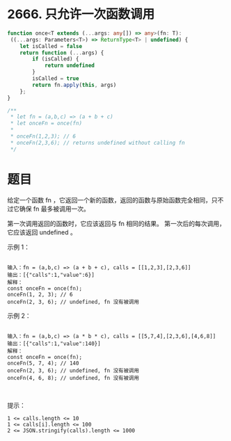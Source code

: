 # 2666. 只允许一次函数调用
```ts
function once<T extends (...args: any[]) => any>(fn: T): 
 ((...args: Parameters<T>) => ReturnType<T> | undefined) {
    let isCalled = false
    return function (...args) {
        if (isCalled) {
            return undefined
        }
        isCalled = true
        return fn.apply(this, args)
    };
}

/**
 * let fn = (a,b,c) => (a + b + c)
 * let onceFn = once(fn)
 *
 * onceFn(1,2,3); // 6
 * onceFn(2,3,6); // returns undefined without calling fn
 */
```

# 题目
给定一个函数 fn ，它返回一个新的函数，返回的函数与原始函数完全相同，只不过它确保 fn 最多被调用一次。

第一次调用返回的函数时，它应该返回与 fn 相同的结果。
第一次后的每次调用，它应该返回 undefined 。
 

示例 1：
```

输入：fn = (a,b,c) => (a + b + c), calls = [[1,2,3],[2,3,6]]
输出：[{"calls":1,"value":6}]
解释：
const onceFn = once(fn);
onceFn(1, 2, 3); // 6
onceFn(2, 3, 6); // undefined, fn 没有被调用
```
示例 2：
```

输入：fn = (a,b,c) => (a * b * c), calls = [[5,7,4],[2,3,6],[4,6,8]]
输出：[{"calls":1,"value":140}]
解释：
const onceFn = once(fn);
onceFn(5, 7, 4); // 140
onceFn(2, 3, 6); // undefined, fn 没有被调用
onceFn(4, 6, 8); // undefined, fn 没有被调用
```
 

提示：
```
1 <= calls.length <= 10
1 <= calls[i].length <= 100
2 <= JSON.stringify(calls).length <= 1000
```